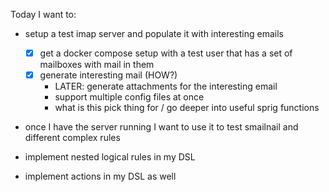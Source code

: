 Today I want to:

- setup a test imap server and populate it with interesting emails
  - [x] get a docker compose setup with a test user that has a set of mailboxes with mail in them
  - [x] generate interesting mail (HOW?)
    - LATER: generate attachments for the interesting email
    - support multiple config files at once
    - what is this pick thing for / go deeper into useful sprig functions

- once I have the server running I want to use it to test smailnail and different complex rules


- implement nested logical rules in my DSL
- implement actions in my DSL as well
